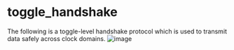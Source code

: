 # toggle_handshake

The following is a toggle-level handshake protocol which is used to transmit data safely across clock domains. 
![image](https://user-images.githubusercontent.com/30327564/207420060-4d6913ec-c797-4edf-8612-0dcf48dbc16e.png)
